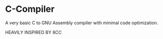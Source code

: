 # C-Compiler
A very basic C to GNU Assembly compiler with minimal code optimization.

HEAVILY INSPIRED BY 8CC

